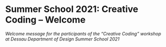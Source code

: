 # Summer School 2021: Creative Coding – Welcome

_Welcome message for the participants of the “Creative Coding” workshop at Dessau Department of Design Summer School 2021_

